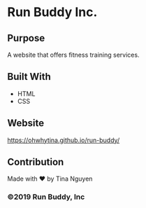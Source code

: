 # Run Buddy Inc.

## Purpose
A website that offers fitness training services.

## Built With
* HTML
* CSS

## Website
https://ohwhytina.github.io/run-buddy/

## Contribution
Made with ❤️ by Tina Nguyen

### ©️2019 Run Buddy, Inc 